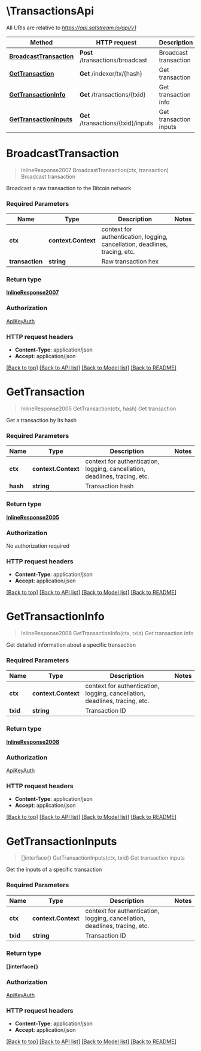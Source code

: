 # \TransactionsApi

All URIs are relative to *https://api.satstream.io/api/v1*

Method | HTTP request | Description
------------- | ------------- | -------------
[**BroadcastTransaction**](TransactionsApi.md#BroadcastTransaction) | **Post** /transactions/broadcast | Broadcast transaction
[**GetTransaction**](TransactionsApi.md#GetTransaction) | **Get** /indexer/tx/{hash} | Get transaction
[**GetTransactionInfo**](TransactionsApi.md#GetTransactionInfo) | **Get** /transactions/{txid} | Get transaction info
[**GetTransactionInputs**](TransactionsApi.md#GetTransactionInputs) | **Get** /transactions/{txid}/inputs | Get transaction inputs


# **BroadcastTransaction**
> InlineResponse2007 BroadcastTransaction(ctx, transaction)
Broadcast transaction

Broadcast a raw transaction to the Bitcoin network

### Required Parameters

Name | Type | Description  | Notes
------------- | ------------- | ------------- | -------------
 **ctx** | **context.Context** | context for authentication, logging, cancellation, deadlines, tracing, etc.
  **transaction** | **string**| Raw transaction hex | 

### Return type

[**InlineResponse2007**](inline_response_200_7.md)

### Authorization

[ApiKeyAuth](../README.md#ApiKeyAuth)

### HTTP request headers

 - **Content-Type**: application/json
 - **Accept**: application/json

[[Back to top]](#) [[Back to API list]](../README.md#documentation-for-api-endpoints) [[Back to Model list]](../README.md#documentation-for-models) [[Back to README]](../README.md)

# **GetTransaction**
> InlineResponse2005 GetTransaction(ctx, hash)
Get transaction

Get a transaction by its hash

### Required Parameters

Name | Type | Description  | Notes
------------- | ------------- | ------------- | -------------
 **ctx** | **context.Context** | context for authentication, logging, cancellation, deadlines, tracing, etc.
  **hash** | **string**| Transaction hash | 

### Return type

[**InlineResponse2005**](inline_response_200_5.md)

### Authorization

No authorization required

### HTTP request headers

 - **Content-Type**: application/json
 - **Accept**: application/json

[[Back to top]](#) [[Back to API list]](../README.md#documentation-for-api-endpoints) [[Back to Model list]](../README.md#documentation-for-models) [[Back to README]](../README.md)

# **GetTransactionInfo**
> InlineResponse2008 GetTransactionInfo(ctx, txid)
Get transaction info

Get detailed information about a specific transaction

### Required Parameters

Name | Type | Description  | Notes
------------- | ------------- | ------------- | -------------
 **ctx** | **context.Context** | context for authentication, logging, cancellation, deadlines, tracing, etc.
  **txid** | **string**| Transaction ID | 

### Return type

[**InlineResponse2008**](inline_response_200_8.md)

### Authorization

[ApiKeyAuth](../README.md#ApiKeyAuth)

### HTTP request headers

 - **Content-Type**: application/json
 - **Accept**: application/json

[[Back to top]](#) [[Back to API list]](../README.md#documentation-for-api-endpoints) [[Back to Model list]](../README.md#documentation-for-models) [[Back to README]](../README.md)

# **GetTransactionInputs**
> []interface{} GetTransactionInputs(ctx, txid)
Get transaction inputs

Get the inputs of a specific transaction

### Required Parameters

Name | Type | Description  | Notes
------------- | ------------- | ------------- | -------------
 **ctx** | **context.Context** | context for authentication, logging, cancellation, deadlines, tracing, etc.
  **txid** | **string**| Transaction ID | 

### Return type

**[]interface{}**

### Authorization

[ApiKeyAuth](../README.md#ApiKeyAuth)

### HTTP request headers

 - **Content-Type**: application/json
 - **Accept**: application/json

[[Back to top]](#) [[Back to API list]](../README.md#documentation-for-api-endpoints) [[Back to Model list]](../README.md#documentation-for-models) [[Back to README]](../README.md)

